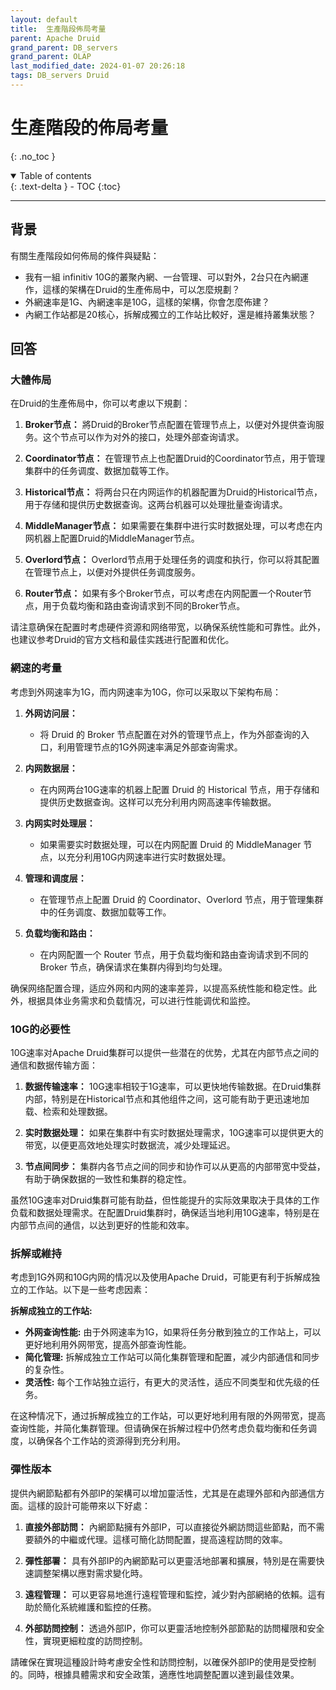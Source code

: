 ```yaml
---
layout: default
title:  生產階段佈局考量
parent: Apache Druid
grand_parent: DB_servers
grand_parent: OLAP
last_modified_date: 2024-01-07 20:26:18
tags: DB_servers Druid
---
```


# 生產階段的佈局考量
{: .no_toc }

<details open markdown="block">
  <summary>
    Table of contents
  </summary>
  {: .text-delta }
- TOC
{:toc}
</details>

---

## 背景

有關生產階段如何佈局的條件與疑點：

- 我有一組 infinitiv 10G的叢聚內網、一台管理、可以對外，2台只在內網運作，這樣的架構在Druid的生產佈局中，可以怎麼規劃？
- 外網速率是1G、內網速率是10G，這樣的架構，你會怎麼佈建？
- 內網工作站都是20核心，拆解成獨立的工作站比較好，還是維持叢集狀態？

## 回答

### 大體佈局

在Druid的生產佈局中，你可以考慮以下規劃：

1. **Broker节点：** 將Druid的Broker节点配置在管理节点上，以便对外提供查询服务。这个节点可以作为对外的接口，处理外部查询请求。

2. **Coordinator节点：** 在管理节点上也配置Druid的Coordinator节点，用于管理集群中的任务调度、数据加载等工作。

3. **Historical节点：** 将两台只在内网运作的机器配置为Druid的Historical节点，用于存储和提供历史数据查询。这两台机器可以处理批量查询请求。

4. **MiddleManager节点：** 如果需要在集群中进行实时数据处理，可以考虑在内网机器上配置Druid的MiddleManager节点。

5. **Overlord节点：** Overlord节点用于处理任务的调度和执行，你可以将其配置在管理节点上，以便对外提供任务调度服务。

6. **Router节点：** 如果有多个Broker节点，可以考虑在内网配置一个Router节点，用于负载均衡和路由查询请求到不同的Broker节点。

请注意确保在配置时考虑硬件资源和网络带宽，以确保系统性能和可靠性。此外，也建议参考Druid的官方文档和最佳实践进行配置和优化。

### 網速的考量

考虑到外网速率为1G，而内网速率为10G，你可以采取以下架构布局：

1. **外网访问层：**
   - 将 Druid 的 Broker 节点配置在对外的管理节点上，作为外部查询的入口，利用管理节点的1G外网速率满足外部查询需求。

2. **内网数据层：**
   - 在内网两台10G速率的机器上配置 Druid 的 Historical 节点，用于存储和提供历史数据查询。这样可以充分利用内网高速率传输数据。

3. **内网实时处理层：**
   - 如果需要实时数据处理，可以在内网配置 Druid 的 MiddleManager 节点，以充分利用10G内网速率进行实时数据处理。

4. **管理和调度层：**
   - 在管理节点上配置 Druid 的 Coordinator、Overlord 节点，用于管理集群中的任务调度、数据加载等工作。

5. **负载均衡和路由：**
   - 在内网配置一个 Router 节点，用于负载均衡和路由查询请求到不同的 Broker 节点，确保请求在集群内得到均匀处理。

确保网络配置合理，适应外网和内网的速率差异，以提高系统性能和稳定性。此外，根据具体业务需求和负载情况，可以进行性能调优和监控。

### 10G的必要性

10G速率对Apache Druid集群可以提供一些潜在的优势，尤其在内部节点之间的通信和数据传输方面：

1. **数据传输速率：** 10G速率相较于1G速率，可以更快地传输数据。在Druid集群内部，特别是在Historical节点和其他组件之间，这可能有助于更迅速地加载、检索和处理数据。

2. **实时数据处理：** 如果在集群中有实时数据处理需求，10G速率可以提供更大的带宽，以便更高效地处理实时数据流，减少处理延迟。

3. **节点间同步：** 集群内各节点之间的同步和协作可以从更高的内部带宽中受益，有助于确保数据的一致性和集群的稳定性。

虽然10G速率对Druid集群可能有助益，但性能提升的实际效果取决于具体的工作负载和数据处理需求。在配置Druid集群时，确保适当地利用10G速率，特别是在内部节点间的通信，以达到更好的性能和效率。

### 拆解或維持

考虑到1G外网和10G内网的情况以及使用Apache Druid，可能更有利于拆解成独立的工作站。以下是一些考虑因素：

**拆解成独立的工作站:**
- **外网查询性能:** 由于外网速率为1G，如果将任务分散到独立的工作站上，可以更好地利用外网带宽，提高外部查询性能。
- **简化管理:** 拆解成独立工作站可以简化集群管理和配置，减少内部通信和同步的复杂性。
- **灵活性:** 每个工作站独立运行，有更大的灵活性，适应不同类型和优先级的任务。

在这种情况下，通过拆解成独立的工作站，可以更好地利用有限的外网带宽，提高查询性能，并简化集群管理。但请确保在拆解过程中仍然考虑负载均衡和任务调度，以确保各个工作站的资源得到充分利用。

### 彈性版本

提供內網節點都有外部IP的架構可以增加靈活性，尤其是在處理外部和內部通信方面。這樣的設計可能帶來以下好處：

1. **直接外部訪問：** 內網節點擁有外部IP，可以直接從外網訪問這些節點，而不需要額外的中繼或代理。這樣可簡化訪問配置，提高遠程訪問的效率。

2. **彈性部署：** 具有外部IP的內網節點可以更靈活地部署和擴展，特別是在需要快速調整架構以應對需求變化時。

3. **遠程管理：** 可以更容易地進行遠程管理和監控，減少對內部網絡的依賴。這有助於簡化系統維護和監控的任務。

4. **外部訪問控制：** 透過外部IP，你可以更靈活地控制外部節點的訪問權限和安全性，實現更細粒度的訪問控制。

請確保在實現這種設計時考慮安全性和訪問控制，以確保外部IP的使用是受控制的。同時，根據具體需求和安全政策，適應性地調整配置以達到最佳效果。




